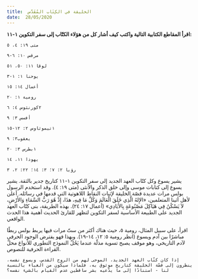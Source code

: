```yaml
---
title:  الخليقة في الكِتَاب المُقَدَّس
date:  28/05/2020
---
```


**اقرأ المقاطع الكتابية التالية واكتب كيف أشار كل من هؤلاء الكتّاب إلى سفر التكوين ١-١١:**

`متى ١٩: ٤، ٥`

`مرقس ١٠: ٦-٩`

`لوقا ١١: ٥٠، ٥١`

`يوحنا ١: ١-٣`

`أعمال ١٤: ١٥`

`رومية ١: ٢٠`

`٢كورنثوس ٤: ٦`

`أفسس ٣: ٩`

`١تيموثاوس ٢: ١٢-١٥`

`يعقوب٣: ٩`

`١بطرس ٣: ٢٠`

`يهوذا ١١، ١٤`

`رؤيا ٢: ٧؛ ٣: ١٤؛ ٢٢: ٢، ٣`

يشير يسوع وكل كتّاب العهد الجديد إلى سفر التكوين ١-١١ كتاريخ جدير بالثقة. يشير يسوع إلى كتابات موسى وإلى خلق الذكر والأنثى (متى ١٩: ٤). وقد استخدم الرسول بولس مرات عديدة قصّة الخليقة لإثبات النقاط اللاهوتية التي قدمها في رسائله. أعلن لأهل أثينا المتعلمين، «الإِلهُ الَّذِي خَلَقَ الْعَالَمَ وَكُلَّ مَا فِيهِ، هذَا، إِذْ هُوَ رَبُّ السَّمَاءِ وَالأَرْضِ، لاَ يَسْكُنُ فِي هَيَاكِلَ مَصْنُوعَةٍ بِالأَيَادِي» (أعمال ١٧: ٢٤). بهذه الطريقة، بنى كتّاب العهد الجديد على الطبيعة الأساسية لسفر التكوين لتظهر للقارئ الحديث أهمية هذا الحدث الواقعي.

اقرأ، على سبيل المثال، رومية ٥، حيث هناك أكثر من ستّ مرات فيها يربط بولس ربطًا مباشرًا بين آدم ويسوع (انظر رومية ٥: ١٢، ١٤-١٩). وبهذا فهو يفترض الوجود الحرفي لآدم التاريخي، وهو موقف يصبح تسوية مذلّة عندما يَحُلّ النموذج التطوري للأنواع محلّ القراءة الحرفية للنصوص.

`إذا كان كتّاب العهد الجديد، الموحى لهم من الروح القدس، ويسوع نفسه، ينظرون إلى قصّة الخليقة كتاريخ موثوق به، فلماذا سيكون من الغباء بالنسبة لنا - استنادًا إلى ما يدّعيه بشر ساقطين عدم القيام بالشيء نفسه؟`